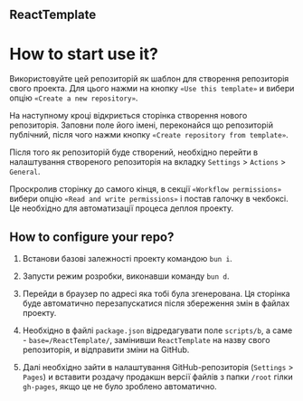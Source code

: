 ## ReactTemplate

# How to start use it?

Використовуйте цей репозиторій як шаблон для створення репозиторія свого проекта. Для цього нажми на
кнопку `«Use this template»` и вибери опцію `«Create a new repository»`.

На наступному кроці відкриється сторінка створення нового репозиторія. Заповни поле його імені,
переконайся що репозиторій публічний, після чого нажми кнопку `«Create repository from template»`.

Після того як репозиторій буде створений, необхідно перейти в налаштування створеного репозиторія на
вкладку `Settings` > `Actions` > `General`.

Проскролив сторінку до самого кінця, в секції `«Workflow permissions»` вибери опцію
`«Read and write permissions»` і постав галочку в чекбоксі. Це необхідно для автоматизації процеса
деплоя проекту.

## How to configure your repo?

1. Встанови базові залежності проекту командою `bun i`.

2. Запусти режим розробки, виконавши команду `bun d`.
3. Перейди в браузер по адресі яка тобі була згенерована. Ця сторінка буде автоматично
   перезапускатися після збереження змін в файлах проекту.
4. Необхідно в файлі `package.json` відредагувати поле `scripts/b`, а саме - `base=/ReactTemplate/`,
   замінивши `ReactTemplate` на назву свого репозиторія, и відправити зміни на GitHub.
5. Далі необхідно зайти в налаштування GitHub-репозиторія (`Settings` > `Pages`) и вставити роздачу
   продакшн версії файлів з папки `/root` гілки `gh-pages`, якщо це не було зроблено автоматично.
